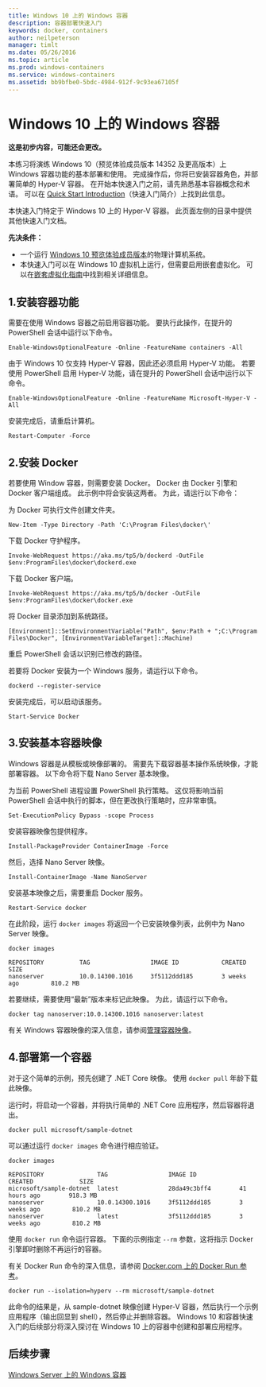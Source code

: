 ```yaml
---
title: Windows 10 上的 Windows 容器
description: 容器部署快速入门
keywords: docker, containers
author: neilpeterson
manager: timlt
ms.date: 05/26/2016
ms.topic: article
ms.prod: windows-containers
ms.service: windows-containers
ms.assetid: bb9bfbe0-5bdc-4984-912f-9c93ea67105f
---
```


# Windows 10 上的 Windows 容器

**这是初步内容，可能还会更改。** 

本练习将演练 Windows 10（预览体验成员版本 14352 及更高版本）上 Windows 容器功能的基本部署和使用。 完成操作后，你将已安装容器角色，并部署简单的 Hyper-V 容器。 在开始本快速入门之前，请先熟悉基本容器概念和术语。 可以在 [Quick Start Introduction](./quick_start.md)（快速入门简介）上找到此信息。 

本快速入门特定于 Windows 10 上的 Hyper-V 容器。 此页面左侧的目录中提供其他快速入门文档。

**先决条件：**

- 一个运行 [Windows 10 预览体验成员版本](https://insider.windows.com/)的物理计算机系统。   
- 本快速入门可以在 Windows 10 虚拟机上运行，但需要启用嵌套虚拟化。 可以在[嵌套虚拟化指南](https://msdn.microsoft.com/en-us/virtualization/hyperv_on_windows/user_guide/nesting)中找到相关详细信息。

## 1.安装容器功能

需要在使用 Windows 容器之前启用容器功能。 要执行此操作，在提升的 PowerShell 会话中运行以下命令。 

```none
Enable-WindowsOptionalFeature -Online -FeatureName containers -All
```

由于 Windows 10 仅支持 Hyper-V 容器，因此还必须启用 Hyper-V 功能。 若要使用 PowerShell 启用 Hyper-V 功能，请在提升的 PowerShell 会话中运行以下命令。

```none
Enable-WindowsOptionalFeature -Online -FeatureName Microsoft-Hyper-V -All
```

安装完成后，请重启计算机。

```none
Restart-Computer -Force
```

## 2.安装 Docker

若要使用 Window 容器，则需要安装 Docker。 Docker 由 Docker 引擎和 Docker 客户端组成。 此示例中将会安装这两者。 为此，请运行以下命令： 

为 Docker 可执行文件创建文件夹。

```none
New-Item -Type Directory -Path 'C:\Program Files\docker\'
```

下载 Docker 守护程序。

```none
Invoke-WebRequest https://aka.ms/tp5/b/dockerd -OutFile $env:ProgramFiles\docker\dockerd.exe
```

下载 Docker 客户端。

```none
Invoke-WebRequest https://aka.ms/tp5/b/docker -OutFile $env:ProgramFiles\docker\docker.exe
```

将 Docker 目录添加到系统路径。

```none
[Environment]::SetEnvironmentVariable("Path", $env:Path + ";C:\Program Files\Docker", [EnvironmentVariableTarget]::Machine)
```

重启 PowerShell 会话以识别已修改的路径。

若要将 Docker 安装为一个 Windows 服务，请运行以下命令。

```none
dockerd --register-service
```

安装完成后，可以启动该服务。

```none
Start-Service Docker
```

## 3.安装基本容器映像

Windows 容器是从模板或映像部署的。 需要先下载容器基本操作系统映像，才能部署容器。 以下命令将下载 Nano Server 基本映像。
    
为当前 PowerShell 进程设置 PowerShell 执行策略。 这仅将影响当前 PowerShell 会话中执行的脚本，但在更改执行策略时，应非常审慎。

```none
Set-ExecutionPolicy Bypass -scope Process
```

安装容器映像包提供程序。

```none  
Install-PackageProvider ContainerImage -Force
```

然后，选择 Nano Server 映像。

```none
Install-ContainerImage -Name NanoServer
```

安装基本映像之后，需要重启 Docker 服务。

```none
Restart-Service docker
```

在此阶段，运行 `docker images` 将返回一个已安装映像列表，此例中为 Nano Server 映像。

```none
docker images

REPOSITORY          TAG                 IMAGE ID            CREATED             SIZE
nanoserver          10.0.14300.1016     3f5112ddd185        3 weeks ago         810.2 MB
```

若要继续，需要使用“最新”版本来标记此映像。 为此，请运行以下命令。

```none
docker tag nanoserver:10.0.14300.1016 nanoserver:latest
```

有关 Windows 容器映像的深入信息，请参阅[管理容器映像](../management/manage_images.md)。

## 4.部署第一个容器

对于这个简单的示例，预先创建了 .NET Core 映像。 使用 `docker pull` 年龄下载此映像。

运行时，将启动一个容器，并将执行简单的 .NET Core 应用程序，然后容器将退出。 

```none
docker pull microsoft/sample-dotnet
```

可以通过运行 `docker images` 命令进行相应验证。

```none
docker images

REPOSITORY               TAG                 IMAGE ID            CREATED             SIZE
microsoft/sample-dotnet  latest              28da49c3bff4        41 hours ago        918.3 MB
nanoserver               10.0.14300.1016     3f5112ddd185        3 weeks ago         810.2 MB
nanoserver               latest              3f5112ddd185        3 weeks ago         810.2 MB
```

使用 `docker run` 命令运行容器。 下面的示例指定 `--rm` 参数，这将指示 Docker 引擎即时删除不再运行的容器。 

有关 Docker Run 命令的深入信息，请参阅 [Docker.com 上的 Docker Run 参考]( https://docs.docker.com/engine/reference/run/)。

```none
docker run --isolation=hyperv --rm microsoft/sample-dotnet
```

此命令的结果是，从 sample-dotnet 映像创建 Hyper-V 容器，然后执行一个示例应用程序（输出回显到 shell），然后停止并删除容器。 Windows 10 和容器快速入门的后续部分将深入探讨在 Windows 10 上的容器中创建和部署应用程序。

## 后续步骤

[Windows Server 上的 Windows 容器](./quick_start_windows_server.md)




<!--HONumber=Jun16_HO2-->


